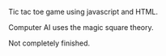 Tic tac toe game using javascript and HTML.

Computer AI uses the magic square theory.

Not completely finished.
